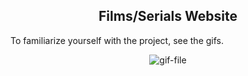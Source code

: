 <h2 align="center">Films/Serials Website</h2>
<p>To familiarize yourself with the project, see the gifs.</p>
<p align="center"><img src="./django_react.gif" alt="gif-file"/></p>